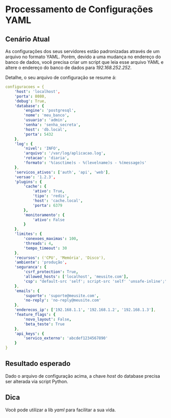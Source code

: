 # Processamento de Configurações YAML

## Cenário Atual
As configurações dos seus servidores estão padronizadas através de um arquivo no formato YAML.
Porém, devido a uma mudança no endereço do banco de dados, você precisa criar um script que leia esse arquivo YAML e altere o endereço do banco de dados para *192.168.252.252*.

Detalhe, o seu arquivo de configuração se resume á:
```yaml
configuracoes = {
    'host': 'localhost',
    'porta': 8080,
    'debug': True,
    'database': {
        'engine': 'postgresql',
        'nome': 'meu_banco',
        'usuario': 'admin',
        'senha': 'senha_secreta',
        'host': 'db.local',
        'porta': 5432
    },
    'log': {
        'nivel': 'INFO',
        'arquivo': '/var/log/aplicacao.log',
        'rotacao': 'diaria',
        'formato': '%(asctime)s - %(levelname)s - %(message)s'
    },
    'servicos_ativos': ['auth', 'api', 'web'],
    'versao': '1.2.3',
    'plugins': {
        'cache': {
            'ativo': True,
            'tipo': 'redis',
            'host': 'cache.local',
            'porta': 6379
        },
        'monitoramento': {
            'ativo': False
        }
    },
    'limites': {
        'conexoes_maximas': 100,
        'threads': 4,
        'tempo_timeout': 30
    },
    'recursos': ('CPU', 'Memória', 'Disco'),
    'ambiente': 'produção',
    'seguranca': {
        'csrf_protection': True,
        'allowed_hosts': ['localhost', 'meusite.com'],
        'csp': "default-src 'self'; script-src 'self' 'unsafe-inline';"
    },
    'emails': {
        'suporte': 'suporte@meusite.com',
        'no-reply': 'no-reply@meusite.com'
    },
    'enderecos_ip': ['192.168.1.1', '192.168.1.2', '192.168.1.3'],
    'feature_flags': {
        'novo_layout': False,
        'beta_teste': True
    },
    'api_keys': {
        'servico_externo': 'abcdef1234567890'
    }
}
```

## Resultado esperado
Dado o arquivo de configuração acima, a chave *host* do database precisa ser alterada via script Python.

## Dica
Você pode utilizar a lib *yaml* para facilitar a sua vida.
